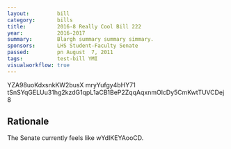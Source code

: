 ```yaml
---
layout:         bill
category:       bills
title:          2016-8 Really Cool Bill 222
year:           2016-2017
summary:        Blargh summary summary simmary.
sponsors:       LHS Student-Faculty Senate
passed:         pn August  7, 2011
tags:           test-bill YMI
visualworkflow: true
---
```



YZA98uoKdxsnkKW2busX mryYufgy4bHY71 tSnSYqGELUu31hg2kzdG1qpL1aCB1BeP2ZqqAqxnmOlcDy5CmKwtTUVCDej8 




Rationale
---------
The Senate currently feels like wYdIKEYAooCD.

